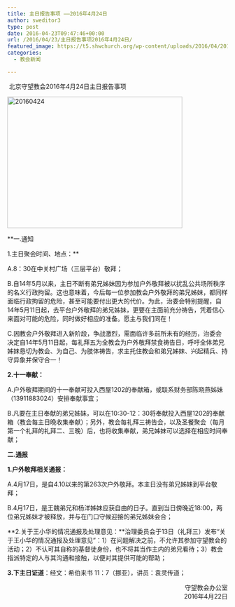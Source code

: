 ```yaml
---
title: 主日报告事项 ——2016年4月24日
author: sweditor3
type: post
date: 2016-04-23T09:47:46+00:00
url: /2016/04/23/主日报告事项2016年4月24日/
featured_image: https://t5.shwchurch.org/wp-content/uploads/2016/04/20160424-400x288.jpg
categories:
  - 教会新闻

---
```

&nbsp;北京守望教会2016年4月24日主日报告事项&nbsp; 

<!--more-->


<img alt="20160424" class="aligncenter size-full wp-image-13753" height="300" src="http://t5.shwchurch.org/wp-content/uploads/2016/04/20160424.jpg" width="400" /> 

**一.通知
	  
1.主日聚会时间、地点：**
	  
A.8：30在中关村广场（三层平台）敬拜；
	  
B.自14年5月以来，主日不断有弟兄姊妹因为参加户外敬拜被以扰乱公共场所秩序的名义行政拘留。这也意味着，今后每一位参加教会户外敬拜的弟兄姊妹，都同样面临行政拘留的危险，甚至可能要付出更大的代价。为此，治委会特别提醒，自14年5月11日起，去平台户外敬拜的弟兄姊妹，更要在主面前充分祷告，凭着信心来面对可能的危险，同时做好相应的准备。愿主与我们同在！
	  
C.因教会户外敬拜进入新阶段，争战激烈，需面临许多前所未有的经历，治委会决定自14年5月11日起，每礼拜五为全教会为户外敬拜禁食祷告日，呼吁全体弟兄姊妹恳切为教会、为自己、为肢体祷告，求主托住教会和弟兄姊妹、兴起精兵、持守异象并保守合一！
	  
**2.十一奉献：**
	  
A.户外敬拜期间的十一奉献可投入西屋1202的奉献箱，或联系财务部陈晓燕姊妹（13911883024）安排奉献事宜；
	  
B.凡要在主日奉献的弟兄姊妹，可以在10:30-12：30将奉献投入西屋1202的奉献箱（教会每主日晚收集奉献）；另外，教会每礼拜三祷告会，以及圣餐聚会（每月第一个礼拜的礼拜二、三晚）后，也将收集奉献，弟兄姊妹可以选择在相应时间奉献； 

**二.通报**
	  
**1.户外敬拜相关通报：**
	  
A.4月17日，是自4.10以来的第263次户外敬拜。本主日没有弟兄姊妹到平台敬拜；
	  
B.4月17日，是王魏弟兄和杨洋姊妹应获自由的日子。直到当日傍晚近18:00，两位弟兄姊妹才被释放，并与在门口守候迎接的弟兄姊妹会合；
	  
**2.关于王小华的情况通报及处理意见：**治理委员会于13日（礼拜三）发布&ldquo;关于王小华的情况通报及处理意见&rdquo;：1）在问题解决之前，不允许其参加守望教会的活动；2）不认可其自称的基督徒身份，也不将其当作主内的弟兄看待；3）教会指派特定的人与其沟通和接触，以便对其提供可能的帮助；
	  
**3.下主日证道**：经文：希伯来书 11：7（挪亚），讲员：袁灵传道； 

<p style="text-align: right;">
  守望教会办公室<br /> 2016年4月22日<br /> &nbsp;
</p>